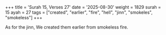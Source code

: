 +++
title = 'Surah 15, Verses 27'
date = '2025-08-30'
weight = 1829
surah = 15
ayah = 27
tags = ["created", "earlier", "fire", "hell", "jinn", "smokeles", "smokeless"]
+++

As for the jinn, We created them earlier from smokeless fire.